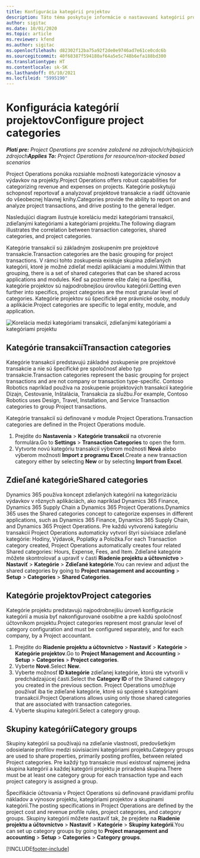 ```yaml
---
title: Konfigurácia kategórií projektov
description: Táto téma poskytuje informácie o nastavovaní kategórií projektov.
author: sigitac
ms.date: 10/01/2020
ms.topic: article
ms.reviewer: kfend
ms.author: sigitac
ms.openlocfilehash: d82302f12ba75a92f2de0e9746ad7e61ce0cdc6b
ms.sourcegitcommit: 40f68387f594180af64a5e5c748b6efa188bd300
ms.translationtype: HT
ms.contentlocale: sk-SK
ms.lasthandoff: 05/10/2021
ms.locfileid: "5995190"
---
```

# <a name="configure-project-categories"></a><span data-ttu-id="07f65-103">Konfigurácia kategórií projektov</span><span class="sxs-lookup"><span data-stu-id="07f65-103">Configure project categories</span></span>

<span data-ttu-id="07f65-104">_**Platí pre:** Project Operations pre scenáre založené na zdrojoch/chýbajúcich zdrojoch_</span><span class="sxs-lookup"><span data-stu-id="07f65-104">_**Applies To:** Project Operations for resource/non-stocked based scenarios_</span></span>

<span data-ttu-id="07f65-105">Project Operations ponúka rozsiahle možnosti kategorizácie výnosov a výdavkov na projekty.</span><span class="sxs-lookup"><span data-stu-id="07f65-105">Project Operations offers robust capabilities for categorizing revenue and expenses on projects.</span></span> <span data-ttu-id="07f65-106">Kategórie poskytujú schopnosť reportovať a analyzovať projektové transakcie a riadiť účtovanie do všeobecnej hlavnej knihy.</span><span class="sxs-lookup"><span data-stu-id="07f65-106">Categories provide the ability to report on and analyze project transactions, and drive posting to the general ledger.</span></span>

<span data-ttu-id="07f65-107">Nasledujúci diagram ilustruje koreláciu medzi kategóriami transakcií, zdieľanými kategóriami a kategóriami projektu.</span><span class="sxs-lookup"><span data-stu-id="07f65-107">The following diagram illustrates the correlation between transaction categories, shared categories, and project categories.</span></span> 

<span data-ttu-id="07f65-108">Kategórie transakcií sú základným zoskupením pre projektové transakcie.</span><span class="sxs-lookup"><span data-stu-id="07f65-108">Transaction categories are the basic grouping for project transactions.</span></span> <span data-ttu-id="07f65-109">V rámci tohto zoskupenia existuje skupina zdieľaných kategórií, ktoré je možné zdieľať medzi aplikáciami a modulmi.</span><span class="sxs-lookup"><span data-stu-id="07f65-109">Within that grouping, there is a set of shared categories that can be shared across applications and modules.</span></span> <span data-ttu-id="07f65-110">Keď sa pozrieme ešte ďalej na špecifiká, kategórie projektov sú najpodrobnejšou úrovňou kategórií.</span><span class="sxs-lookup"><span data-stu-id="07f65-110">Getting even further into specifics, project categories are the most granular level of categories.</span></span> <span data-ttu-id="07f65-111">Kategórie projektov sú špecifické pre právnické osoby, moduly a aplikácie.</span><span class="sxs-lookup"><span data-stu-id="07f65-111">Project categories are specific to legal entity, module, and application.</span></span>

![Korelácia medzi kategóriami transakcií, zdieľanými kategóriami a kategóriami projektu](media/project-categories.png)

## <a name="transaction-categories"></a><span data-ttu-id="07f65-113">Kategórie transakcií</span><span class="sxs-lookup"><span data-stu-id="07f65-113">Transaction categories</span></span>

<span data-ttu-id="07f65-114">Kategórie transakcií predstavujú základné zoskupenie pre projektové transakcie a nie sú špecifické pre spoločnosť alebo typ transakcie.</span><span class="sxs-lookup"><span data-stu-id="07f65-114">Transaction categories represent the basic grouping for project transactions and are not company or transaction type-specific.</span></span> <span data-ttu-id="07f65-115">Contoso Robotics napríklad používa na zoskupenie projektových transakcií kategórie Dizajn, Cestovanie, Inštalácia, Transakcia za službu.</span><span class="sxs-lookup"><span data-stu-id="07f65-115">For example, Contoso Robotics uses Design, Travel, Installation, and Service Transaction categories to group Project transactions.</span></span>

<span data-ttu-id="07f65-116">Kategórie transakcií sú definované v module Project Operations.</span><span class="sxs-lookup"><span data-stu-id="07f65-116">Transaction categories are defined in the Project Operations module.</span></span> 
1. <span data-ttu-id="07f65-117">Prejdite do **Nastavenia** \> **Kategórie transakcií** na otvorenie formulára.</span><span class="sxs-lookup"><span data-stu-id="07f65-117">Go to **Settings** \> **Transaction Categories** to open the form.</span></span> 
2. <span data-ttu-id="07f65-118">Vytvorte novú kategóriu transakcií výberom možnosti **Nová** alebo výberom možnosti **Import z programu Excel**.</span><span class="sxs-lookup"><span data-stu-id="07f65-118">Create a new transaction category either by selecting **New** or by selecting **Import from Excel**.</span></span>

## <a name="shared-categories"></a><span data-ttu-id="07f65-119">Zdieľané kategórie</span><span class="sxs-lookup"><span data-stu-id="07f65-119">Shared categories</span></span>

<span data-ttu-id="07f65-120">Dynamics 365 používa koncept zdieľaných kategórií na kategorizáciu výdavkov v rôznych aplikáciách, ako napríklad Dynamics 365 Finance, Dynamics 365 Supply Chain a Dynamics 365 Project Operations.</span><span class="sxs-lookup"><span data-stu-id="07f65-120">Dynamics 365 uses the Shared categories concept to categorize expenses in different applications, such as Dynamics 365 Finance, Dynamics 365 Supply Chain, and Dynamics 365 Project Operations.</span></span> <span data-ttu-id="07f65-121">Pre každú vytvorenú kategóriu transakcií Project Operations automaticky vytvorí štyri súvisiace zdieľané kategórie: Hodiny, Výdavok, Poplatky a Položka.</span><span class="sxs-lookup"><span data-stu-id="07f65-121">For each Transaction category created, Project Operations automatically creates four related Shared categories: Hours, Expense, Fees, and Item.</span></span> <span data-ttu-id="07f65-122">Zdieľané kategórie môžete skontrolovať a upraviť v časti **Riadenie projektu a účtovníctvo** \> **Nastaviť** \> **Kategórie** \> **Zdieľané kategórie**.</span><span class="sxs-lookup"><span data-stu-id="07f65-122">You can review and adjust the shared categories by going to **Project management and accounting** \> **Setup** \> **Categories** \> **Shared Categories**.</span></span>

## <a name="project-categories"></a><span data-ttu-id="07f65-123">Kategórie projektov</span><span class="sxs-lookup"><span data-stu-id="07f65-123">Project categories</span></span>

<span data-ttu-id="07f65-124">Kategórie projektu predstavujú najpodrobnejšiu úroveň konfigurácie kategórií a musia byť nakonfigurované osobitne a pre každú spoločnosť účtovníkom projektu.</span><span class="sxs-lookup"><span data-stu-id="07f65-124">Project categories represent most granular level of category configuration and must be configured separately, and for each company, by a Project accountant.</span></span>

1. <span data-ttu-id="07f65-125">Prejdite do **Riadenie projektu a účtovníctvo** \> **Nastaviť** \> **Kategórie** \> **Kategórie projektov**.</span><span class="sxs-lookup"><span data-stu-id="07f65-125">Go to **Project Management and Accounting** \> **Setup** \> **Categories** \> **Project categories**.</span></span>
2. <span data-ttu-id="07f65-126">Vyberte **Nové**.</span><span class="sxs-lookup"><span data-stu-id="07f65-126">Select **New**.</span></span>
3. <span data-ttu-id="07f65-127">Vyberte možnosť **ID kategórie** zdieľanej kategórie, ktorú ste vytvorili v predchádzajúcej časti.</span><span class="sxs-lookup"><span data-stu-id="07f65-127">Select the **Category ID** of the Shared category you created in the previous section.</span></span> <span data-ttu-id="07f65-128">Project Operations umožňuje používať iba tie zdieľané kategórie, ktoré sú spojené s kategóriami transakcií.</span><span class="sxs-lookup"><span data-stu-id="07f65-128">Project Operations allows using only those shared categories that are associated with transaction categories.</span></span>
4. <span data-ttu-id="07f65-129">Vyberte skupinu kategórií.</span><span class="sxs-lookup"><span data-stu-id="07f65-129">Select a category group.</span></span>

## <a name="category-groups"></a><span data-ttu-id="07f65-130">Skupiny kategórií</span><span class="sxs-lookup"><span data-stu-id="07f65-130">Category groups</span></span>

<span data-ttu-id="07f65-131">Skupiny kategórií sa používajú na zdieľanie vlastností, predovšetkým odosielanie profilov medzi súvisiacimi kategóriami projektu.</span><span class="sxs-lookup"><span data-stu-id="07f65-131">Category groups are used to share properties, primarily posting profiles, between related Project categories.</span></span> <span data-ttu-id="07f65-132">Pre každý typ transakcie musí existovať najmenej jedna skupina kategórií a každej kategórii projektu je priradená skupina.</span><span class="sxs-lookup"><span data-stu-id="07f65-132">There must be at least one category group for each transaction type and each project category is assigned a group.</span></span>

<span data-ttu-id="07f65-133">Špecifikácie účtovania v Project Operations sú definované pravidlami profilu nákladov a výnosov projektu, kategóriami projektov a skupinami kategórií.</span><span class="sxs-lookup"><span data-stu-id="07f65-133">The posting specifications in Project Operations are defined by the project cost and revenue profile rules, project categories, and category groups.</span></span> <span data-ttu-id="07f65-134">Skupiny kategórií môžete nastaviť tak, že prejdete na **Riadenie projektu a účtovníctvo** \> **Nastaviť** \> **Kategórie** \> **Skupiny kategórií**.</span><span class="sxs-lookup"><span data-stu-id="07f65-134">You can set up category groups by going to **Project management and accounting** \> **Setup** \> **Categories** \> **Category groups**.</span></span>


[!INCLUDE[footer-include](../includes/footer-banner.md)]